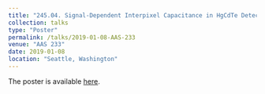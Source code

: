 ```yaml
---
title: "245.04. Signal-Dependent Interpixel Capacitance in HgCdTe Detector Arrays for NEOCam"
collection: talks
type: "Poster"
permalink: /talks/2019-01-08-AAS-233
venue: "AAS 233"
date: 2019-01-08
location: "Seattle, Washington"
---
```


The poster is available [here](https://abulatek.github.io/files/UR_poster.pdf).